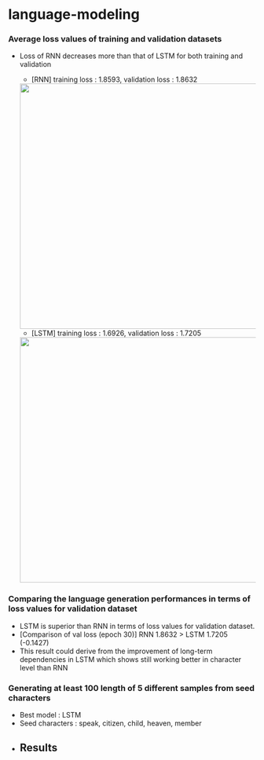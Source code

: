 # language-modeling
### Average loss values of training and validation datasets 
- Loss of RNN decreases more than that of LSTM for both training and validation
  - [RNN] training loss : 1.8593, validation loss : 1.8632
  <img src="https://github.com/jiwwnn/language-modeling/assets/134251617/8d51483f-7c37-43d1-8908-9da5a1ffead9" width='500'>

  - [LSTM] training loss : 1.6926, validation loss : 1.7205
  <img src="https://github.com/jiwwnn/language-modeling/assets/134251617/ea25d946-11bc-4a12-b5b1-a291bcc15353" width='500'>

### Comparing the language generation performances in terms of loss values for validation dataset
  - LSTM is superior than RNN in terms of loss values for validation dataset.
  - [Comparison of val loss (epoch 30)] RNN 1.8632  > LSTM 1.7205 (-0.1427)
  - This result could derive from the improvement of long-term dependencies in LSTM which shows still working better in character level than RNN

### Generating at least 100 length of 5 different samples from seed characters
- Best model : LSTM
- Seed characters : speak, citizen, child, heaven, member
- Results
  - 
